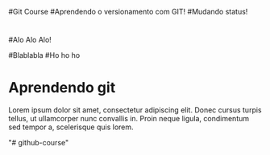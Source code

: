 #Git Course
#Aprendendo o versionamento com GIT!
#Mudando status!
#
#
#Alo Alo Alo!

#Blablabla
#Ho ho ho

<h1>Aprendendo git</h1>
    <p>
        Lorem ipsum dolor sit amet, consectetur adipiscing elit. Donec cursus turpis tellus, ut ullamcorper nunc convallis in. Proin neque ligula, condimentum sed tempor a, scelerisque quis lorem. 
    </p>"# github-course" 
